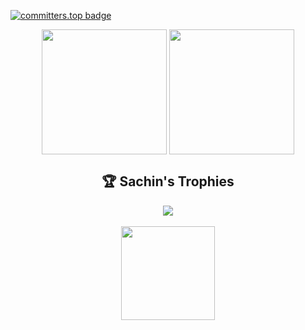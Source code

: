 [![committers.top badge](https://user-badge.committers.top/sri_lanka/SachinAkash01.svg)](https://user-badge.committers.top/sri_lanka/SachinAkash01)

<div width="100%" align="center">
  <img height=200 align="center" src="https://github-readme-stats.vercel.app/api/top-langs?username=SachinAkash01&layout=compact&langs_count=8&card_width=320&&hide_border=true" /> 
  <img height=200 align="center" src="https://github-readme-streak-stats.herokuapp.com/?user=SachinAkash01&hide_border=true&card_width=400" />                
</div>

<div width="100%" align="center">
  <h2>🏆 Sachin's Trophies</h2>
  <img src="https://github-profile-trophy.vercel.app/?username=SachinAkash01&column=5&theme=gruvbox&no-frame=true&no-bg=true&margin-w=4" />
</div>

<div width="100%" align="center">
  </br>
  <a href="https://www.buymeacoffee.com/sachinakash"><img src="https://cdn.buymeacoffee.com/buttons/v2/default-yellow.png" width="150" /></a> 
</div>
